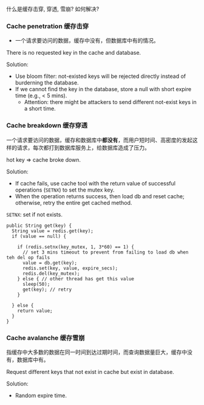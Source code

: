 什么是缓存击穿, 穿透, 雪崩? 如何解决?

### Cache penetration 缓存击穿

- 一个请求要访问的数据，缓存中没有，但数据库中有的情况。

There is no requested key in the cache and database.

Solution:

- Use bloom filter: not-existed keys will be rejected directly instead of burderning the database.
- If we cannot find the key in the database, store a null with short expire time (e.g., < 5 mins).
  - Attention: there might be attackers to send different not-exist keys in a short time.

### Cache breakdown 缓存穿透

一个请求要访问的数据，缓存和数据库中**都没有**，而用户短时间、高密度的发起这样的请求，每次都打到数据库服务上，给数据库造成了压力。

hot key => cache broke down.

Solution:

- If cache fails, use cache tool with the return value of successful operations (`SETNX`) to set the mutex key.
- When the operation returns success, then load db and reset cache; otherwise, retry the entire get cached method.

`SETNX`: set if not exists.

```
public String get(key) {
  String value = redis.get(key);
  if (value == null) {

    if (redis.setnx(key_mutex, 1, 3*60) == 1) { 
      // set 3 mins timeout to prevent from failing to load db when teh del op fails
      value = db.get(key);
      redis.set(key, value, expire_secs);
      redis.del(key_mutex);
    } else { // other thread has get this value
      sleep(50);
      get(key); // retry
    }

  } else {
    return value;
  }
}
```

### Cache avalanche 缓存雪崩

指缓存中大多数的数据在同一时间到达过期时间，而查询数据量巨大，缓存中没有，数据库中有。

Request different keys that not exist in cache but exist in database.

Solution:

- Random expire time.

